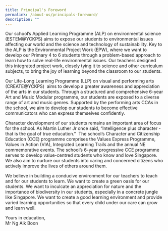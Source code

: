 ```yaml
---
title: Principal's Foreword
permalink: /about-us/principals-foreword/
description: ""
---
```

Our school’s Applied Learning Programme (ALP) on environmental science (ESTEM@YCKPS) aims to expose our students to environmental issues affecting our world and the science and technology of sustainability. Key to the ALP is the Environmental Project Work (EPW), where we want to develop our Primary 4 to 6 students through a problem-based approach to learn how to solve real-life environmental issues. Our teachers designed this integrated project work, closely tying it to science and other curriculum subjects, to bring the joy of learning beyond the classroom to our students.

Our Life-Long Learning Programme (LLP) on visual and performing arts (CREATE@YCKPS)  aims to develop a greater awareness and appreciation of the arts in our students. Through a structured and comprehensive 6-year Art and Music Modular programme, our students are exposed to a diverse range of art and music genres. Supported by the performing arts CCAs in the school, we aim to develop our students to become effective communicators who can express themselves confidently.

Character development of our students remains an important area of focus for the school. As Martin Luther Jr once said, “Intelligence plus character - that is the goal of true education.”  The school’s Character and Citizenship Education (CCE) programme comprises the Values Express Programme, Values in Action (VIA), Integrated Learning Trails and the annual NE commemorative events. The school’s 6-year progressive CCE programme serves to develop value-centred students who know and love Singapore. We also aim to nurture our students into caring and concerned citizens who actively improve the lives of others around them.

We believe in building a conducive environment for our teachers to teach and for our students to learn. We want to create a green oasis for our students. We want to inculcate an appreciation for nature and the importance of biodiversity in our students, especially in a concrete jungle like Singapore. We want to create a good learning environment and provide varied learning opportunities so that every child under our care can grow and learn well.
  
  
Yours in education,  
Mr Ng Aik Boon